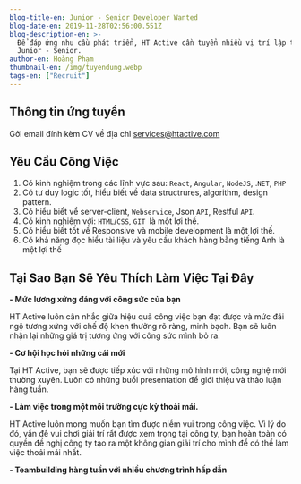 ```yaml
---
blog-title-en: Junior - Senior Developer Wanted
blog-date-en: 2019-11-28T02:56:00.551Z
blog-description-en: >-
  Để đáp ứng nhu cầu phát triển, HT Active cần tuyển nhiều vị trí lập trình viên
  Junior - Senior.
author-en: Hoàng Phạm
thumbnail-en: /img/tuyendung.webp
tags-en: ["Recruit"]
---
```

## Thông tin ứng tuyển

Gởi email đính kèm CV về địa chỉ [services@htactive.com](services@htactive.com)

## Yêu Cầu Công Việc

1. Có kinh nghiệm trong các lĩnh vực sau: `React`, `Angular`, `NodeJS`, .`NET`, `PHP
`
2. Có tư duy logic tốt, hiểu biết về data structrures, algorithm, design pattern.
3. Có hiểu biết về server-client, `Webservice`, Json `API`, Restful `API`.
4. Có kinh nghiệm với: `HTML`/`CSS`, `GIT `là một lợi thế.
5. Có hiểu biết tốt về Responsive và mobile development là một lợi thế.
6. Có khả năng đọc hiểu tài liệu và yêu cầu khách hàng bằng tiếng Anh là một lợi thế

## Tại Sao Bạn Sẽ Yêu Thích Làm Việc Tại Đây

**\- Mức lương xứng đáng với công sức của bạn**

HT Active luôn cân nhắc giữa hiệu quả công việc bạn đạt được và mức đãi ngộ tương xứng với chế độ khen thưởng rõ ràng, minh bạch. Bạn sẽ luôn nhận lại những giá trị tương ứng với công sức mình bỏ ra.

**\- Cơ hội học hỏi những cái mới**

Tại HT Active, bạn sẽ được tiếp xúc với những mô hình mới, công nghệ mới thường xuyên. Luôn có những buổi presentation để giới thiệu và thảo luận hàng tuần.

**\- Làm việc trong một môi trường cực kỳ thoải mái.**

HT Active luôn mong muốn bạn tìm được niềm vui trong công việc. Vì lý do đó, vấn đề vui chơi giải trí rất được xem trọng tại công ty, bạn hoàn toàn có quyền đề nghị công ty tạo ra một không gian giải trí cho mình để có thể làm việc thoải mái nhất.

**\- Teambuilding hàng tuần với nhiều chương trình hấp dẫn**
